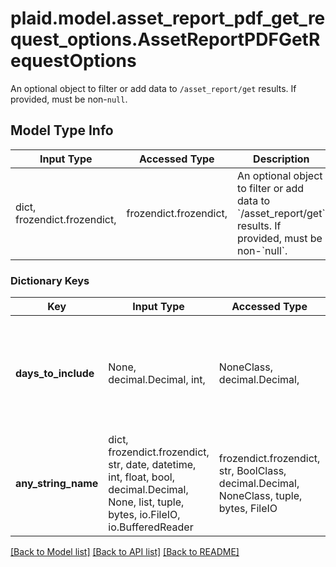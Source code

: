 # plaid.model.asset_report_pdf_get_request_options.AssetReportPDFGetRequestOptions

An optional object to filter or add data to `/asset_report/get` results. If provided, must be non-`null`.

## Model Type Info
Input Type | Accessed Type | Description | Notes
------------ | ------------- | ------------- | -------------
dict, frozendict.frozendict,  | frozendict.frozendict,  | An optional object to filter or add data to &#x60;/asset_report/get&#x60; results. If provided, must be non-&#x60;null&#x60;. | 

### Dictionary Keys
Key | Input Type | Accessed Type | Description | Notes
------------ | ------------- | ------------- | ------------- | -------------
**days_to_include** | None, decimal.Decimal, int,  | NoneClass, decimal.Decimal,  | The maximum integer number of days of history to include in the Asset Report. | [optional] 
**any_string_name** | dict, frozendict.frozendict, str, date, datetime, int, float, bool, decimal.Decimal, None, list, tuple, bytes, io.FileIO, io.BufferedReader | frozendict.frozendict, str, BoolClass, decimal.Decimal, NoneClass, tuple, bytes, FileIO | any string name can be used but the value must be the correct type | [optional]

[[Back to Model list]](../../README.md#documentation-for-models) [[Back to API list]](../../README.md#documentation-for-api-endpoints) [[Back to README]](../../README.md)

